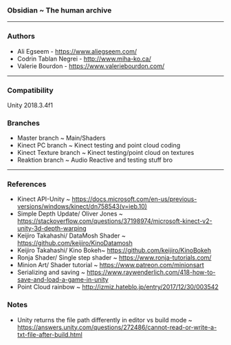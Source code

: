 ### Obsidian ~ The human archive

---

### Authors

- Ali Egseem - https://www.aliegseem.com/
- Codrin Tablan Negrei - http://www.miha-ko.ca/
- Valerie Bourdon - https://www.valeriebourdon.com/

---

### Compatibility

Unity 2018.3.4f1

### Branches

- Master branch ~ Main/Shaders
- Kinect PC branch ~ Kinect testing and point cloud coding
- Kinect Texture branch ~ Kinect testing/point cloud on textures
- Reaktion branch ~ Audio Reactive and testing stuff bro

---

### References

- Kinect API-Unity ~ https://docs.microsoft.com/en-us/previous-versions/windows/kinect/dn758543(v=ieb.10)
- Simple Depth Update/ Oliver Jones ~ https://stackoverflow.com/questions/37198974/microsoft-kinect-v2-unity-3d-depth-warping
- Keijiro Takahashi/ DataMosh Shader ~ https://github.com/keijiro/KinoDatamosh
- Keijiro Takahashi/ Kino Bokeh~ https://github.com/keijiro/KinoBokeh
- Ronja Shader/ Single step shader ~ https://www.ronja-tutorials.com/
- Minion Art/ Shader tutorial ~ https://www.patreon.com/minionsart
- Serializing and saving ~ https://www.raywenderlich.com/418-how-to-save-and-load-a-game-in-unity 
- Point Cloud rainbow ~ http://izmiz.hateblo.jp/entry/2017/12/30/003542

### Notes
- Unity returns the file path differently in editor vs build mode ~ https://answers.unity.com/questions/272486/cannot-read-or-write-a-txt-file-after-build.html